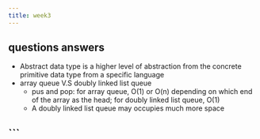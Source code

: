 ```yaml
---
title: week3
---
```


## questions answers
- Abstract data type is a higher level of abstraction from the concrete primitive data type from a specific language
- array queue V.S doubly linked list queue
  - pus and pop: for array queue, O(1) or O(n) depending on which end of the array as the head; for doubly linked list queue, O(1)
  - A doubly linked list queue may occupies much more space
## ```
